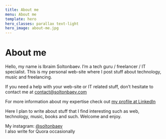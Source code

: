 ```yaml
---
title: About me
menu: About me
template: hero
hero_classes: parallax text-light
hero_image: about-me.jpg
---
```


# About me

Hello, my name is Ibraim Soltonbaev. I’m a tech guru / freelancer / IT specialist. This is my personal web-site where I post stuff about technology, music and freelancing.

If you need a help with your web-site or IT related stuff, don’t hesitate to contact me at contact@soltonbaev.com

For more information about my expertise check out [my profile at LinkedIn](http://linkedin.com/in/soltonbaev)

Here I plan to write about stuff that I find interesting such as web, technology, music, books and such. Welcome and enjoy.

My instagram: [@soltonbaev](http://instagram.com/soltonbaev)  
I also write for Quora occasionally